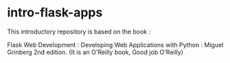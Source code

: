 # intro-flask-apps
This introductory repository is based on the book :

Flask Web Development : Developing Web Applications with Python : Miguel Grinberg 2nd edition. (It is an O'Reilly book, Good job O'Reilly)

